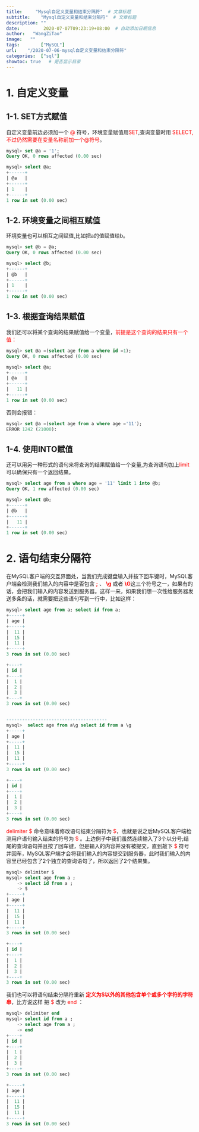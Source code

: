```yaml
---
title:     "Mysql自定义变量和结束分隔符"  # 文章标题
subtitle:    "Mysql自定义变量和结束分隔符"  # 文章标题
description: ""
date:         2020-07-07T09:23:19+08:00  # 自动添加日期信息
author:   "WangZiTao"
image:   ""
tags:        ["MySQL"]
url:    "/2020-07-06-mysql自定义变量和结束分隔符"
categories:  ["sql"]
showtoc: true   # 是否显示目录
---
```


# 1. 自定义变量

## 1-1. SET方式赋值
自定义变量前边必须加一个 <font color = "red">@</font> 符号，环境变量赋值用<font color = "red">SET</font>,查询变量时用<font color = "red"> SELECT,不过仍然需要在变量名称前加一个@符号</font>。
```sql
mysql> set @a = '1';
Query OK, 0 rows affected (0.00 sec)

mysql> select @a;
+------+
| @a   |
+------+
| 1    |
+------+
1 row in set (0.00 sec)
```
## 1-2. 环境变量之间相互赋值
环境变量也可以相互之间赋值,比如把a的值赋值给b。
```sql
mysql> set @b = @a;
Query OK, 0 rows affected (0.00 sec)

mysql> select @b;
+------+
| @b   |
+------+
| 1    |
+------+
1 row in set (0.00 sec)
```

## 1-3. 根据查询结果赋值
我们还可以将某个查询的结果赋值给一个变量，<font color = "red">前提是这个查询的结果只有一个值：</font>
```sql
mysql> set @a =(select age from a where id =1);
Query OK, 0 rows affected (0.00 sec)

mysql> select @a;
+------+
| @a   |
+------+
|   11 |
+------+
1 row in set (0.00 sec)
```
否则会报错：
```sql
mysql> set @a =(select age from a where age ='11');
ERROR 1242 (21000):
```
## 1-4. 使用INTO赋值
还可以用另一种形式的语句来将查询的结果赋值给一个变量,为查询语句加上<font color = "red">limit</font> 可以确保只有一个返回结果。
```sql
mysql> select age from a where age = '11' limit 1 into @b;
Query OK, 1 row affected (0.00 sec)

mysql> select @b;
+------+
| @b   |
+------+
|   11 |
+------+
1 row in set (0.00 sec)
```

# 2. 语句结束分隔符

在MySQL客户端的交互界面处，当我们完成键盘输入并按下回车键时，MySQL客户端会检测我们输入的内容中是否包含 <font color = "red"> **;**</font> 、<font color = "red"> **\g** </font>或者<font color = "red"> **\G**</font>这三个符号之一，如果有的话，会把我们输入的内容发送到服务器。这样一来，如果我们想一次性给服务器发送多条的话，就需要把这些语句写到一行中，比如这样：

```sql
mysql> select age from a; select id from a;
+-----+
| age |
+-----+
|  11 |
|  15 |
|  11 |
+-----+
3 rows in set (0.00 sec)

+----+
| id |
+----+
|  1 |
|  2 |
|  3 |
+----+
3 rows in set (0.00 sec)


--------------------------------------
mysql>  select age from a\g select id from a \g
+-----+
| age |
+-----+
|  11 |
|  15 |
|  11 |
+-----+
3 rows in set (0.00 sec)

+----+
| id |
+----+
|  1 |
|  2 |
|  3 |
+----+
3 rows in set (0.00 sec)
```


<font color = "red">delimiter $ </font>命令意味着修改语句结束分隔符为<font color = "red"> $</font>，也就是说之后MySQL客户端检测用户语句输入结束的符号为<font color = "red"> $ </font>。上边例子中我们虽然连续输入了3个以分号;结尾的查询语句并且按了回车键，但是输入的内容并没有被提交，直到敲下<font color = "red"> $ </font>符号并回车，MySQL客户端才会将我们输入的内容提交到服务器，此时我们输入的内容里已经包含了2个独立的查询语句了，所以返回了2个结果集。

```sql
mysql> delimiter $
mysql> select age from a ;
    -> select id from a ;
    -> $
+-----+
| age |
+-----+
|  11 |
|  15 |
|  11 |
+-----+
3 rows in set (0.00 sec)

+----+
| id |
+----+
|  1 |
|  2 |
|  3 |
+----+
3 rows in set (0.00 sec)
```

我们也可以将语句结束分隔符重新 <font color = "red">  **定义为$以外的其他包含单个或多个字符的字符串**</font>，比方说这样 把<font color = "red"> $ </font>改为<font color = "red"> end</font> ：

```sql
mysql> delimiter end
mysql> select id from a ;
    -> select age from a ;
    -> end
+----+
| id |
+----+
|  1 |
|  2 |
|  3 |
+----+
3 rows in set (0.00 sec)

+-----+
| age |
+-----+
|  11 |
|  15 |
|  11 |
+-----+
3 rows in set (0.00 sec)
```